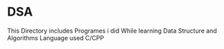 # DSA
This Directory includes Programes i did While learning Data Structure and Algorithms
Language used
C/CPP
